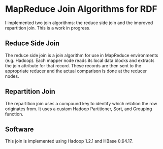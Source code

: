 MapReduce Join Algorithms for RDF
=========
I implemented two join algorithms: the reduce side join and the improved repartition join. This is a work in progress.

Reduce Side Join
---------
The reduce side join is a join algorithm for use in MapReduce environments (e.g. Hadoop).
Each mapper node reads its local data blocks and extracts the join attribute for that record.
These records are then sent to the appropriate reducer and the actual comparison is done at the reducer nodes.

Repartition Join
---------
The repartition join uses a compound key to identify which relation the row originates from. It uses a custom Hadoop Partitioner, Sort, and Grouping function.

Software
---------
This join is implemented using Hadoop 1.2.1 and HBase 0.94.17.